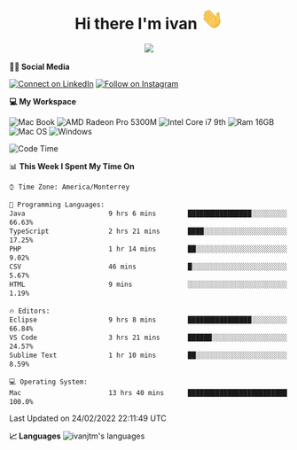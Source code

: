 <h1 align="center">Hi there I'm ivan <img src="https://raw.githubusercontent.com/ABSphreak/ABSphreak/master/gifs/Hi.gif" width="40px" /></h1>
<div align="center">
<img src="http://github-readme-streak-stats.herokuapp.com?user=ivanjtm&hide_border=true&background=00000000&border=FFFFFF00&sideNums=A8A8A8&sideLabels=A8A8A8&currStreakNum=FFC93C&dates=A8A8A8)](https://git.io/streak-stats"/>
</div>

**👦🏻 Social Media**

[![Connect on LinkedIn](https://img.shields.io/badge/LinkedIn-%230077B5.svg?&style=flat-square&logo=linkedin&logoColor=white)](https://www.linkedin.com/in/ivanjtm)
[![Follow on Instagram](https://img.shields.io/badge/Instagram-E4405F?style=flat-square&logo=instagram&logoColor=white)](https://www.instagram.com/ivanjtm)

**💻 My Workspace**

![Mac Book](https://img.shields.io/badge/Apple-MacBook_Pro_2019-999999?style=flat-square&logo=apple&logoColor=white)
![AMD Radeon Pro 5300M](https://img.shields.io/badge/AMD-Radeon_Pro_5300M-ED1C24?style=flat-square&logo=amd&logoColor=white)
![Intel Core i7 9th](https://img.shields.io/badge/Intel-Core_i7_9th-0071C5?style=flat-square&logo=intel&logoColor=white)
![Ram 16GB](https://img.shields.io/badge/RAM-16GB-230071C5?style=flat-square&logoColor=white)
![Mac OS](https://img.shields.io/badge/Mac%20OS-000000?style=flat-square&logo=apple&logoColor=white)
![Windows](https://img.shields.io/badge/Windows-0078D6?style=flat-square&logo=windows&logoColor=white)


<!--START_SECTION:waka-->
![Code Time](http://img.shields.io/badge/Code%20Time-613%20hrs%2028%20mins-blue)

📊 **This Week I Spent My Time On** 

```text
⌚︎ Time Zone: America/Monterrey

💬 Programming Languages: 
Java                     9 hrs 6 mins        ████████████████░░░░░░░░░   66.63% 
TypeScript               2 hrs 21 mins       ████░░░░░░░░░░░░░░░░░░░░░   17.25% 
PHP                      1 hr 14 mins        ██░░░░░░░░░░░░░░░░░░░░░░░   9.02% 
CSV                      46 mins             █░░░░░░░░░░░░░░░░░░░░░░░░   5.67% 
HTML                     9 mins              ░░░░░░░░░░░░░░░░░░░░░░░░░   1.19%

🔥 Editors: 
Eclipse                  9 hrs 8 mins        ████████████████░░░░░░░░░   66.84% 
VS Code                  3 hrs 21 mins       ██████░░░░░░░░░░░░░░░░░░░   24.57% 
Sublime Text             1 hr 10 mins        ██░░░░░░░░░░░░░░░░░░░░░░░   8.59%

💻 Operating System: 
Mac                      13 hrs 40 mins      █████████████████████████   100.0%

```


 Last Updated on 24/02/2022 22:11:49 UTC
<!--END_SECTION:waka-->
**📈 Languages**
 ![ivanjtm's languages](https://wakatime.com/share/@ivanjtm/a32f83c6-d0c9-49a4-a5ae-d0440b950377.svg)
